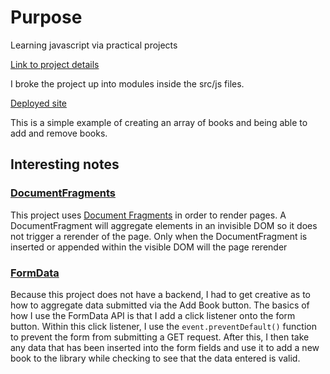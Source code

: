 # Purpose

Learning javascript via practical projects

[Link to project details](https://www.theodinproject.com/courses/javascript/lessons/library?ref=lnav)

I broke the project up into modules inside the src/js files.

[Deployed site](https://paramagicdev.github.io/libraryBookJS)

This is a simple example of creating an array of books and being able to add
and remove books.

## Interesting notes

### [DocumentFragments]()

This project uses [Document Fragments]() in order to render pages. A DocumentFragment
will aggregate elements in an invisible DOM so it does not trigger a rerender of the page.
Only when the DocumentFragment is inserted or appended within the visible DOM will the page
rerender

### [FormData]()

Because this project does not have a backend, I had to get creative as to how to
aggregate data submitted via the Add Book button. The basics of how I use the FormData
API is that I add a click listener onto the form button. Within this click listener,
I use the `event.preventDefault()` function to prevent the form from submitting a
GET request. After this, I then take any data that has been inserted into the form
fields and use it to add a new book to the library while checking to see that
the data entered is valid.
